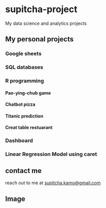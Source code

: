 # supitcha-project
My data science and analytics projects

## My personal projects
### Google sheets
### SQL databases
### R programming
   #### Pao-ying-chub game
   #### Chatbot pizza
   #### Titanic prediction
   #### Creat table restuarant
### Dashboard
### Linear Regression Model using caret

## contact me
reach out to me at supitcha.kamo@gmail.com

## Image
